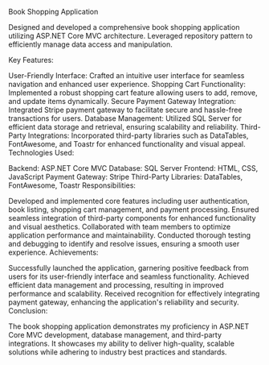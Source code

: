 Book Shopping Application

Designed and developed a comprehensive book shopping application utilizing ASP.NET Core MVC architecture. Leveraged repository pattern to efficiently manage data access and manipulation.

Key Features:

User-Friendly Interface: Crafted an intuitive user interface for seamless navigation and enhanced user experience.
Shopping Cart Functionality: Implemented a robust shopping cart feature allowing users to add, remove, and update items dynamically.
Secure Payment Gateway Integration: Integrated Stripe payment gateway to facilitate secure and hassle-free transactions for users.
Database Management: Utilized SQL Server for efficient data storage and retrieval, ensuring scalability and reliability.
Third-Party Integrations: Incorporated third-party libraries such as DataTables, FontAwesome, and Toastr for enhanced functionality and visual appeal.
Technologies Used:

Backend: ASP.NET Core MVC
Database: SQL Server
Frontend: HTML, CSS, JavaScript
Payment Gateway: Stripe
Third-Party Libraries: DataTables, FontAwesome, Toastr
Responsibilities:

Developed and implemented core features including user authentication, book listing, shopping cart management, and payment processing.
Ensured seamless integration of third-party components for enhanced functionality and visual aesthetics.
Collaborated with team members to optimize application performance and maintainability.
Conducted thorough testing and debugging to identify and resolve issues, ensuring a smooth user experience.
Achievements:

Successfully launched the application, garnering positive feedback from users for its user-friendly interface and seamless functionality.
Achieved efficient data management and processing, resulting in improved performance and scalability.
Received recognition for effectively integrating payment gateway, enhancing the application's reliability and security.
Conclusion:

The book shopping application demonstrates my proficiency in ASP.NET Core MVC development, database management, and third-party integrations. It showcases my ability to deliver high-quality, scalable solutions while adhering to industry best practices and standards.
